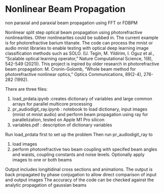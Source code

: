 # Nonlinear Beam Propagation
non paraxial and paraxial beam propagation using FFT or FDBPM

Nonlinear split step optical beam propagation using photorefractive nonlinearities. Other nonlinearites could be subbed in. The current example is for photorefractive barium titanate. The code can process the mnist or audio mnist libraries to enable testing with optical deep learning image classification methods such as SOLO. (U. Tegin, M. Yildirim, I. Oguz et al., “Scalable optical learning operator,” Nature Computational Science, 1(8), 542-549 (2021)).
This project is inpired by older research in photorefractive beam propagation: M. Cronin-Golomb, “Whole beam method for photorefractive nonlinear optics,” Optics Communications, 89(2-4), 276-282 (1992).

There are three files: 
1) load_prdata.ipynb  :creates dictionary of variables and large common arrays for parallel multicore processing
2) pr_audiodigit_ray.ipynb : notebook to load dictionary, input images (mnist ot mnist audio) and perform beam propagation using ray for parallelization, tested on Apple M1 Pro silicon 
3) variables.pdf : description of dictionary variables

Run load_prdata first to set up the problem
Then run pr_audiodigit_ray to
1) load images
2) perform photorefractive two beam coupling with specifed beam angles and waists, coupling constants and noise levels. Optionally apply images to one or both beams

Output includes longitidinal cross sections and animations.  The output is back propagated by phase conjugation to allow direct comparison of input and output images
The accuracy of the code can be checked against the analytic propagation of gaussian beams 
